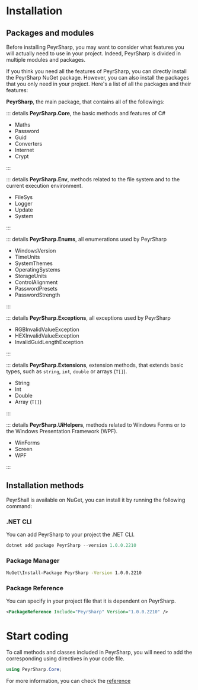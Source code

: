 # Installation
## Packages and modules
Before installing PeyrSharp, you may want to consider what features you will actually need to use in your project. Indeed, PeyrSharp is divided in multiple modules and packages.

If you think you need all the features of PeyrSharp, you can directly install the PeyrSharp NuGet package. However, you can also install the packages that you only need in your project. Here's a list of all the packages and their features:

**PeyrSharp**, the main package, that contains all of the followings:

::: details **PeyrSharp.Core**, the basic methods and features of C#

- Maths
- Password
- Guid
- Converters
- Internet
- Crypt

:::

::: details **PeyrSharp.Env**, methods related to the file system and to the current execution environment.

- FileSys
- Logger
- Update
- System

:::

::: details **PeyrSharp.Enums**, all enumerations used by PeyrSharp

- WindowsVersion
- TimeUnits
- SystemThemes
- OperatingSystems
- StorageUnits
- ControlAlignment
- PasswordPresets
- PasswordStrength

:::        

::: details **PeyrSharp.Exceptions**, all exceptions used by PeyrSharp

- RGBInvalidValueException
- HEXInvalidValueException
- InvalidGuidLengthException

:::

::: details **PeyrSharp.Extensions**, extension methods, that extends basic types, such as <code>string</code>, <code>int</code>, <code>double</code> or arrays (<code>T[]</code>).

- String
- Int
- Double
- Array (`T[]`)

:::

::: details **PeyrSharp.UiHelpers**, methods related to Windows Forms or to the Windows Presentation Framework (WPF).

- WinForms
- Screen
- WPF

:::

## Installation methods
PeyrShall is available on NuGet, you can install it by running the following command:
### .NET CLI
You can add PeyrSharp to your project the .NET CLI.

~~~ powershell
dotnet add package PeyrSharp --version 1.0.0.2210
~~~

### Package Manager

~~~ sh
NuGet\Install-Package PeyrSharp -Version 1.0.0.2210
~~~

### Package Reference
You can specify in your project file that it is dependent on PeyrSharp.

~~~ xml
<PackageReference Include="PeyrSharp" Version="1.0.0.2210" />
~~~

# Start coding
To call methods and classes included in PeyrSharp, you will need to add the corresponding using directives in your code file.

~~~ c#
using PeyrSharp.Core;
~~~

For more information, you can check the [reference](/reference)